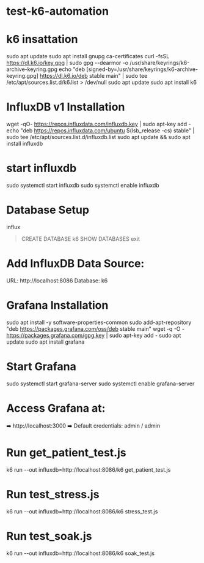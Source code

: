 # test-k6-automation
# k6 insattation
sudo apt update
sudo apt install gnupg ca-certificates
curl -fsSL https://dl.k6.io/key.gpg | sudo gpg --dearmor -o /usr/share/keyrings/k6-archive-keyring.gpg
echo "deb [signed-by=/usr/share/keyrings/k6-archive-keyring.gpg] https://dl.k6.io/deb stable main" | sudo tee /etc/apt/sources.list.d/k6.list > /dev/null
sudo apt update
sudo apt install k6

# InfluxDB v1 Installation 
wget -qO- https://repos.influxdata.com/influxdb.key | sudo apt-key add -
echo "deb https://repos.influxdata.com/ubuntu $(lsb_release -cs) stable" | sudo tee /etc/apt/sources.list.d/influxdb.list
sudo apt update && sudo apt install influxdb

# start influxdb
sudo systemctl start influxdb
sudo systemctl enable influxdb


# Database Setup

influx
> CREATE DATABASE k6
> SHOW DATABASES
> exit

# Add InfluxDB Data Source:
URL: http://localhost:8086
Database: k6

# Grafana Installation

sudo apt install -y software-properties-common
sudo add-apt-repository "deb https://packages.grafana.com/oss/deb stable main"
wget -q -O - https://packages.grafana.com/gpg.key | sudo apt-key add -
sudo apt update
sudo apt install grafana

# Start Grafana
sudo systemctl start grafana-server
sudo systemctl enable grafana-server

# Access Grafana at:
➡️ http://localhost:3000
➡️ Default credentials: admin / admin


# Run get_patient_test.js

k6 run --out influxdb=http://localhost:8086/k6 get_patient_test.js

# Run test_stress.js
k6 run --out influxdb=http://localhost:8086/k6 stress_test.js

# Run test_soak.js
k6 run --out influxdb=http://localhost:8086/k6 soak_test.js



